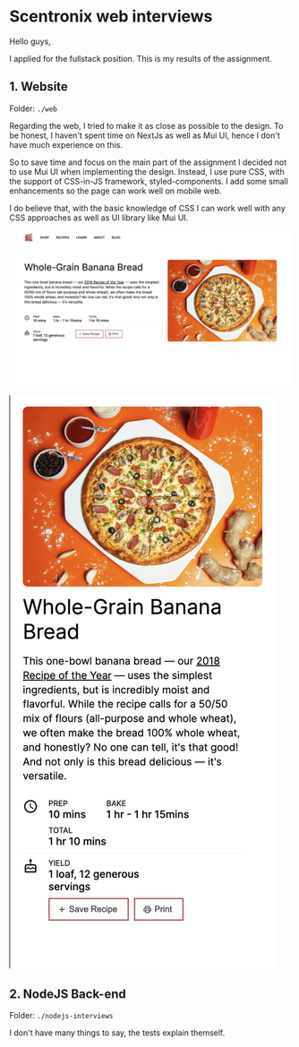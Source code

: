 # Scentronix web interviews

Hello guys,

I applied for the fullstack position. This is my results of the assignment.

## 1. Website

Folder: `./web`

Regarding the web, I tried to make it as close as possible to the design. 
To be honest, I haven't spent time on NextJs as well as Mui UI, hence I don't have much experience on this. 

So to save time and focus on the main part of the assignment I decided not to use Mui UI when implementing the design. Instead, I use pure CSS, with the support of CSS-in-JS framework, styled-components. I add some small enhancements so the page can work well on mobile web. 

I do believe that, with the basic knowledge of CSS I can work well with any CSS approaches as well as UI library like Mui UI.

![bearfoods-web](./readme/bearfoods-web.png)

![bearfoods-mobile](./readme/bearfoods-mobile.png)


## 2. NodeJS Back-end

Folder: `./nodejs-interviews`

I don't have many things to say, the tests explain themself.
